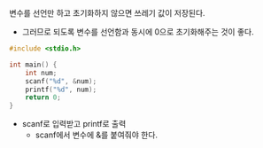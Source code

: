 변수를 선언만 하고 초기화하지 않으면 쓰레기 값이 저장된다.
- 그러므로 되도록 변수를 선언함과 동시에 0으로 초기화해주는 것이 좋다.

```c
#include <stdio.h>

int main() {
    int num;
    scanf("%d", &num);
    printf("%d", num);
    return 0;
}
```
- scanf로 입력받고 printf로 출력
  - scanf에서 변수에 &를 붙여줘야 한다.